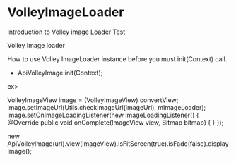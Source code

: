 # VolleyImageLoader
Introduction to Volley image Loader Test

Volley Image loader 

How to use Volley ImageLoader instance before you must init(Context) call.
 - ApiVolleyImage.init(Context);

ex>

VolleyImageView image = (VolleyImageView) convertView;
image.setImageUrl(Utils.checkImageUrl(imageUrl), mImageLoader);
image.setOnImageLoadingListener(new ImageLoadingListener() {
    @Override
      public void onComplete(ImageView view, Bitmap bitmap) {
      }
});

new ApiVolleyImage(url).view(ImageView).isFitScreen(true).isFade(false).displayImage();
